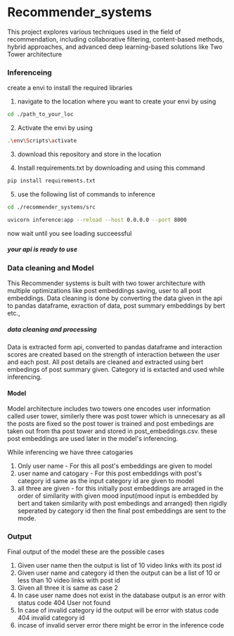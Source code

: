 # Recommender_systems

This project explores various techniques used in the field of recommendation, including collaborative filtering, content-based methods, hybrid approaches, and advanced deep learning-based solutions like Two Tower architecture

### Inferenceing

create a envi to install the required libraries
1. navigate to the location where you want to create your envi by using
```bash
cd ./path_to_your_loc
```

2. Activate the envi by using
 ```bash
.\env\Scripts\activate
```
3. download this repository and store in the location

4. Install requirements.txt by downloading and using this command
 ```bash
pip install requirements.txt
```

5. use the following list of commands to inference
```bash
cd ./recommender_systems/src
```
```bash
uvicorn inference:app --reload --host 0.0.0.0 --port 8000
```

now wait until you see loading succeessful 
##### your api is ready to use

### Data cleaning and Model
This Recommender systems is built with two tower architecture with multiple optimizations like post embeddings saving, user to all post embeddings. Data cleaning is done by converting the data given in the api to pandas dataframe, exraction of data, post summary embeddings by bert etc.,
##### data cleaning and processing
Data is extracted form api, converted to pandas dataframe and interaction scores are created based on the strength of interaction between the user and each post. All post details are cleaned and extracted using bert embedings of post summary given. Category id is extacted and used while inferencing.

#### Model 
Model architecture includes two towers one encodes user information called user tower, similerly there was post tower which is unnecesary as all the posts are fixed so the post tower is trained and post embedings are taken out from tha post tower and stored in post_embeddings.csv. these post embeddings are used later in the model's inferencing.

While inferencing we have three catogaries 
1. Only user name - For this all post's embeddings are given to model
2. user name and catogary - For this post embeddings with post's category id same as the input category id are given to model
3. all three are given - for this initially post embeddings are arraged in the order of similarity with given mood input(mood input is embedded by bert and taken similarity with post embedings and arranged) then rigidly seperated by category id then the final post embeddings are sent to the mode.

 ### Output
 Final output of the model
 these are the possible cases
 1. Given user name then the output is list of 10 video links with its post id
 2. Given user name and category id then the output can be a list of 10 or less than 10 video links with post id
 3. Given all three it is same as case 2
 4. In case user name does not exist in the database output is an error with status code 404 User not found
 5. In case of invalid category id the output will be error with status code 404 invalid category id
 6. incase of invalid server error there might be error in the inference code
